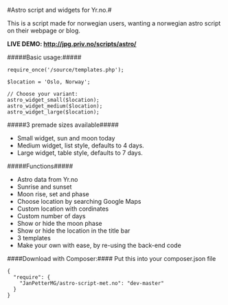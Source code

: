 #Astro script and widgets for Yr.no.#

This is a script made for norwegian users, wanting a norwegian astro script on their webpage or blog.

**LIVE DEMO: http://jpg.priv.no/scripts/astro/**

#####Basic usage:#####
````
require_once('/source/templates.php');

$location = 'Oslo, Norway';

// Choose your variant:
astro_widget_small($location);
astro_widget_medium($location);
astro_widget_large($location);
````

#####3 premade sizes available#####
- Small widget, sun and moon today
- Medium widget, list style, defaults to 4 days.
- Large widget, table style, defaults to 7 days.

#####Functions#####
- Astro data from Yr.no
- Sunrise and sunset
- Moon rise, set and phase
- Choose location by searching Google Maps
- Custom location with cordinates
- Custom number of days
- Show or hide the moon phase
- Show or hide the location in the title bar
- 3 templates
- Make your own with ease, by re-using the back-end code

####Download with Composer:####
Put this into your composer.json file
````
{
  "require": {
    "JanPetterMG/astro-script-met.no": "dev-master"
  }
}
````
